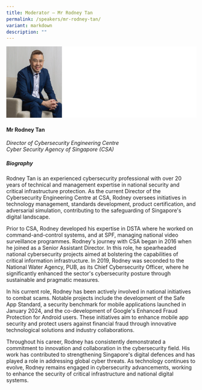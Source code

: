 ```yaml
---
title: Moderator – Mr Rodney Tan
permalink: /speakers/mr-rodney-tan/
variant: markdown
description: ""
---
```

![](/images/2024%20speakers/Mr_Rodney_Tan.png)
#### **Mr Rodney Tan**

*Director of Cybersecurity Engineering Centre <br> Cyber Security Agency of Singapore (CSA)*

##### **Biography**
Rodney Tan is an experienced cybersecurity professional with over 20 years of technical and management expertise in national security and critical infrastructure protection. As the current Director of the Cybersecurity Engineering Centre at CSA, Rodney oversees initiatives in technology management, standards development, product certification, and adversarial simulation, contributing to the safeguarding of Singapore's digital landscape.

Prior to CSA, Rodney developed his expertise in DSTA where he worked on command-and-control systems, and at SPF, managing national video surveillance programmes. Rodney's journey with CSA began in 2016 when he joined as a Senior Assistant Director. In this role, he spearheaded national cybersecurity projects aimed at bolstering the capabilities of critical information infrastructure. In 2019, Rodney was seconded to the National Water Agency, PUB, as its Chief Cybersecurity Officer, where he significantly enhanced the sector's cybersecurity posture through sustainable and pragmatic measures.

In his current role, Rodney has been actively involved in national initiatives to combat scams. Notable projects include the development of the Safe App Standard, a security benchmark for mobile applications launched in January 2024, and the co-development of Google's Enhanced Fraud Protection for Android users. These initiatives aim to enhance mobile app security and protect users against financial fraud through innovative technological solutions and industry collaborations.

Throughout his career, Rodney has consistently demonstrated a commitment to innovation and collaboration in the cybersecurity field. His work has contributed to strengthening Singapore's digital defences and has played a role in addressing global cyber threats. As technology continues to evolve, Rodney remains engaged in cybersecurity advancements, working to enhance the security of critical infrastructure and national digital systems.